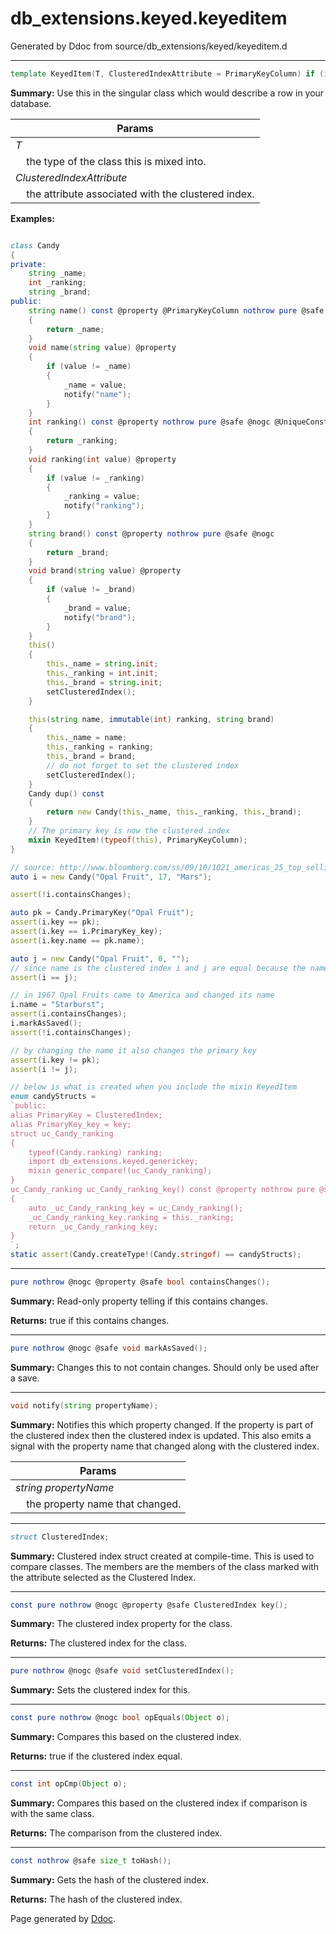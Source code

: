 # db_extensions.keyed.keyeditem
Generated by Ddoc from source/db_extensions/keyed/keyeditem.d

***
```d
template KeyedItem(T, ClusteredIndexAttribute = PrimaryKeyColumn) if (is(T == class))
```
**Summary:**
Use this in the singular class which would describe a row in your
database.

Params |
---|
*T*|
&nbsp;&nbsp;&nbsp;&nbsp;the type of the class this is mixed into.|
*ClusteredIndexAttribute*|
&nbsp;&nbsp;&nbsp;&nbsp;the attribute associated with the clustered index.|

**Examples:**
```d

class Candy
{
private:
    string _name;
    int _ranking;
    string _brand;
public:
    string name() const @property @PrimaryKeyColumn nothrow pure @safe @nogc
    {
        return _name;
    }
    void name(string value) @property
    {
        if (value != _name)
        {
            _name = value;
            notify("name");
        }
    }
    int ranking() const @property nothrow pure @safe @nogc @UniqueConstraintColumn!("uc_Candy_ranking")
    {
        return _ranking;
    }
    void ranking(int value) @property
    {
        if (value != _ranking)
        {
            _ranking = value;
            notify("ranking");
        }
    }
    string brand() const @property nothrow pure @safe @nogc
    {
        return _brand;
    }
    void brand(string value) @property
    {
        if (value != _brand)
        {
            _brand = value;
            notify("brand");
        }
    }
    this()
    {
        this._name = string.init;
        this._ranking = int.init;
        this._brand = string.init;
        setClusteredIndex();
    }

    this(string name, immutable(int) ranking, string brand)
    {
        this._name = name;
        this._ranking = ranking;
        this._brand = brand;
        // do not forget to set the clustered index
        setClusteredIndex();
    }
    Candy dup() const
    {
        return new Candy(this._name, this._ranking, this._brand);
    }
    // The primary key is now the clustered index
    mixin KeyedItem!(typeof(this), PrimaryKeyColumn);
}

// source: http://www.bloomberg.com/ss/09/10/1021_americas_25_top_selling_candies/10.htm
auto i = new Candy("Opal Fruit", 17, "Mars");

assert(!i.containsChanges);

auto pk = Candy.PrimaryKey("Opal Fruit");
assert(i.key == pk);
assert(i.key == i.PrimaryKey_key);
assert(i.key.name == pk.name);

auto j = new Candy("Opal Fruit", 0, "");
// since name is the clustered index i and j are equal because the names are equal
assert(i == j);

// in 1967 Opal Fruits came to America and changed its name
i.name = "Starburst";
assert(i.containsChanges);
i.markAsSaved();
assert(!i.containsChanges);

// by changing the name it also changes the primary key
assert(i.key != pk);
assert(i != j);

// below is what is created when you include the mixin KeyedItem
enum candyStructs =
`public:
alias PrimaryKey = ClusteredIndex;
alias PrimaryKey_key = key;
struct uc_Candy_ranking
{
    typeof(Candy.ranking) ranking;
    import db_extensions.keyed.generickey;
    mixin generic_compare!(uc_Candy_ranking);
}
uc_Candy_ranking uc_Candy_ranking_key() const @property nothrow pure @safe @nogc
{
    auto _uc_Candy_ranking_key = uc_Candy_ranking();
    _uc_Candy_ranking_key.ranking = this._ranking;
    return _uc_Candy_ranking_key;
}
`;
static assert(Candy.createType!(Candy.stringof) == candyStructs);


``` 
***
```d
pure nothrow @nogc @property @safe bool containsChanges();

```
**Summary:**
Read-only property telling if this contains changes.

**Returns:**
true if this contains changes.
 

***
```d
pure nothrow @nogc @safe void markAsSaved();

```
**Summary:**
Changes this to not contain changes. Should only
be used after a save.
 

***
```d
void notify(string propertyName);

```
**Summary:**
Notifies this which property changed. If the property is
part of the clustered index then the clustered index is updated.
This also emits a signal with the property name that changed
along with the clustered index.

Params |
---|
*string propertyName*|
&nbsp;&nbsp;&nbsp;&nbsp;the property name that changed.|

 

***
```d
struct ClusteredIndex;

```
**Summary:**
Clustered index struct created at compile-time.
This is used to compare classes. The members
are the members of the class marked with the
attribute selected as the Clustered Index.
 

***
```d
const pure nothrow @nogc @property @safe ClusteredIndex key();

```
**Summary:**
The clustered index property for the class.

**Returns:**
The clustered index for the class.
 

***
```d
pure nothrow @nogc @safe void setClusteredIndex();

```
**Summary:**
Sets the clustered index for this.
 

***
```d
const pure nothrow @nogc bool opEquals(Object o);

```
**Summary:**
Compares this based on the clustered index.

**Returns:**
true if the clustered index equal.
 

***
```d
const int opCmp(Object o);

```
**Summary:**
Compares this based on the clustered index if comparison is with the same class.

**Returns:**
The comparison from the clustered index.
 

***
```d
const nothrow @safe size_t toHash();

```
**Summary:**
Gets the hash of the clustered index.

**Returns:**
The hash of the clustered index.
 





Page generated by [Ddoc](http://dlang.org/ddoc.html). 
